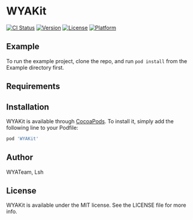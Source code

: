 # WYAKit

[![CI Status](https://img.shields.io/travis/1228506851@qq.com/WYAKit.svg?style=flat)](https://travis-ci.org/1228506851@qq.com/WYAKit)
[![Version](https://img.shields.io/cocoapods/v/WYAKit.svg?style=flat)](https://cocoapods.org/pods/WYAKit)
[![License](https://img.shields.io/cocoapods/l/WYAKit.svg?style=flat)](https://cocoapods.org/pods/WYAKit)
[![Platform](https://img.shields.io/cocoapods/p/WYAKit.svg?style=flat)](https://cocoapods.org/pods/WYAKit)

## Example

To run the example project, clone the repo, and run `pod install` from the Example directory first.

## Requirements

## Installation

WYAKit is available through [CocoaPods](https://cocoapods.org). To install
it, simply add the following line to your Podfile:

```ruby
pod 'WYAKit'
```

## Author

WYATeam, Lsh

## License

WYAKit is available under the MIT license. See the LICENSE file for more info.
